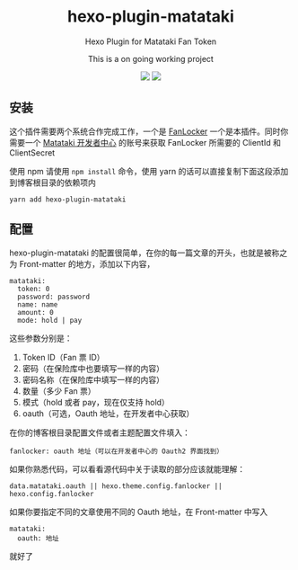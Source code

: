 <h1 align="center">hexo-plugin-matataki</h1>
<p align="center">Hexo Plugin for Matataki Fan Token</p>
<p align="center">This is a on going working project</p>
<p align="center">
<img src="https://github.com/nekomeowww/hexo-plugin-matataki/workflows/Node%20Test/badge.svg" />
<img src="https://github.com/nekomeowww/hexo-plugin-matataki/workflows/Node%20Build/badge.svg" />
</p>

## 安装

这个插件需要两个系统合作完成工作，一个是 [FanLocker](https://github.com/nekomeowww/fanlocker) 一个是本插件。同时你需要一个 [Matataki 开发者中心](https://developer.matataki.io) 的账号来获取 FanLocker  所需要的 ClientId 和 ClientSecret

使用 npm 请使用 `npm install` 命令，使用 yarn 的话可以直接复制下面这段添加到博客根目录的依赖项内

```
yarn add hexo-plugin-matataki
```

## 配置

hexo-plugin-matataki 的配置很简单，在你的每一篇文章的开头，也就是被称之为 Front-matter 的地方，添加以下内容，

```
matataki:
  token: 0
  password: password
  name: name
  amount: 0
  mode: hold | pay
```

这些参数分别是：

1. Token ID（Fan 票 ID）
2. 密码（在保险库中也要填写一样的内容）
3. 密码名称（在保险库中填写一样的内容）
4. 数量（多少 Fan 票）
5. 模式（hold 或者 pay，现在仅支持 hold）
6. oauth（可选，Oauth 地址，在开发者中心获取）

在你的博客根目录配置文件或者主题配置文件填入：
```
fanlocker: oauth 地址（可以在开发者中心的 Oauth2 界面找到）
```

如果你熟悉代码，可以看看源代码中关于读取的部分应该就能理解：
```
data.matataki.oauth || hexo.theme.config.fanlocker || hexo.config.fanlocker
```

如果你要指定不同的文章使用不同的 Oauth 地址，在 Front-matter 中写入
```
matataki:
  oauth: 地址
```
就好了